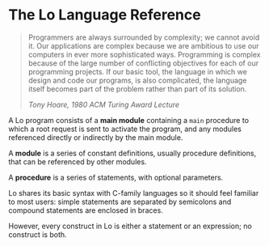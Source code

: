 # The Lo Language Reference

> Programmers are always surrounded by complexity; we cannot avoid it. Our applications are complex because we are ambitious to use our computers in ever more sophisticated ways. Programming is complex because of the large number of conflicting objectives for each of our programming projects. If our basic tool, the language in which we design and code our programs, is also complicated, the language itself becomes part of the problem rather than part of its solution.
> 
> *Tony Hoare, 1980 ACM Turing Award Lecture*

A Lo program consists of a **main module** containing a `main` procedure to which a root request is sent to activate the program, and any modules referenced directly or indirectly by the main module.

A **module** is a series of constant definitions, usually procedure definitions, that can be referenced by other modules.

A **procedure** is a series of statements, with optional parameters.

Lo shares its basic syntax with C-family languages so it should feel familiar to most users: simple statements are separated by semicolons and compound statements are enclosed in braces.

However, every construct in Lo is either a statement or an expression; no construct is both.